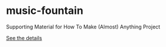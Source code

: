music-fountain
==============

Supporting Material for How To Make (Almost) Anything Project

[See the details](http://fab.cba.mit.edu/classes/863.13/people/charles/00/index.html)
